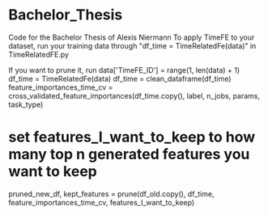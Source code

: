# Bachelor_Thesis
Code for the Bachelor Thesis of Alexis Niermann
To apply TimeFE to your dataset, run your training data through "df_time = TimeRelatedFe(data)" in TimeRelatedFE.py

If you want to prune it, run 
data['TimeFE_ID'] = range(1, len(data) + 1)
df_time = TimeRelatedFe(data)
df_time = clean_dataframe(df_time)
feature_importances_time_cv = cross_validated_feature_importances(df_time.copy(), label, n_jobs, params, task_type)
# set features_I_want_to_keep to how many top n generated features you want to keep
pruned_new_df, kept_features = prune(df_old.copy(), df_time, feature_importances_time_cv, features_I_want_to_keep)
